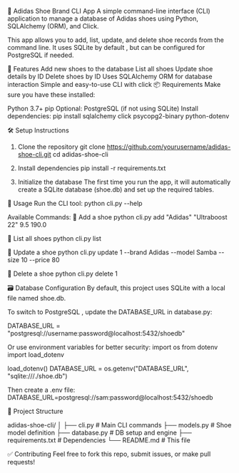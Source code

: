 👟 Adidas Shoe Brand CLI App
A simple command-line interface (CLI) application to manage a database of Adidas shoes using Python, SQLAlchemy (ORM), and Click.

This app allows you to add, list, update, and delete shoe records from the command line. It uses SQLite by default , but can be configured for PostgreSQL if needed.

🧰 Features
Add new shoes to the database
List all shoes
Update shoe details by ID
Delete shoes by ID
Uses SQLAlchemy ORM for database interaction
Simple and easy-to-use CLI with click
📦 Requirements
Make sure you have these installed:

Python 3.7+
pip
Optional: PostgreSQL (if not using SQLite)
Install dependencies:
pip install sqlalchemy click psycopg2-binary python-dotenv

🛠 Setup Instructions
1. Clone the repository
git clone https://github.com/yourusername/adidas-shoe-cli.git 
cd adidas-shoe-cli

2. Install dependencies
pip install -r requirements.txt

3. Initialize the database
The first time you run the app, it will automatically create a SQLite database (shoe.db) and set up the required tables.

🚀 Usage
Run the CLI tool:
python cli.py --help

Available Commands:
🔹 Add a shoe
python cli.py add "Adidas" "Ultraboost 22" 9.5 190.0

🔹 List all shoes
python cli.py list

🔹 Update a shoe
python cli.py update 1 --brand Adidas --model Samba --size 10 --price 80

🔹 Delete a shoe
python cli.py delete 1

🗃️ Database Configuration
By default, this project uses SQLite with a local file named shoe.db.

To switch to PostgreSQL , update the DATABASE_URL in database.py:

DATABASE_URL = "postgresql://username:password@localhost:5432/shoedb"

Or use environment variables for better security:
import os
from dotenv import load_dotenv

load_dotenv()
DATABASE_URL = os.getenv("DATABASE_URL", "sqlite:///./shoe.db")

Then create a .env file:
DATABASE_URL=postgresql://sam:password@localhost:5432/shoedb

📁 Project Structure

adidas-shoe-cli/
│
├── cli.py             # Main CLI commands
├── models.py          # Shoe model definition
├── database.py        # DB setup and engine
├── requirements.txt   # Dependencies
└── README.md          # This file

✅ Contributing
Feel free to fork this repo, submit issues, or make pull requests!
